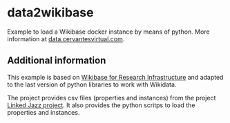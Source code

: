 # data2wikibase
Example to load a Wikibase docker instance by means of python. More information at [data.cervantesvirtual.com](http://data.cervantesvirtual.com/blog/2020/04/07/primeros-pasos-con-wikibase/).

## Additional information
This example is based on [Wikibase for Research Infrastructure](https://medium.com/@thisismattmiller/wikibase-for-research-infrastructure-part-1-d3f640dfad3) and adapted to the last version of python libraries to work with Wikidata.

The project provides csv files (properties and instances) from the project [Linked Jazz project](http://linkedjazz.org/). It also provides the python scritps to load the properties and instances.

